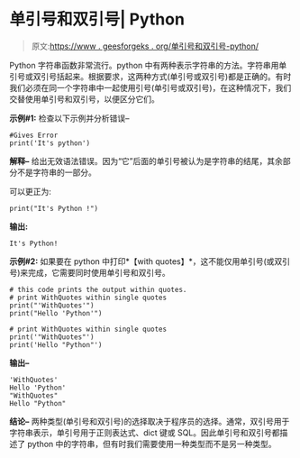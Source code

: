 # 单引号和双引号| Python

> 原文:[https://www . geesforgeks . org/单引号和双引号-python/](https://www.geeksforgeeks.org/single-and-double-quotes-python/)

Python 字符串函数非常流行。python 中有两种表示字符串的方法。字符串用单引号或双引号括起来。根据要求，这两种方式(单引号或双引号)都是正确的。有时我们必须在同一个字符串中一起使用引号(单引号或双引号)，在这种情况下，我们交替使用单引号和双引号，以便区分它们。

**示例#1:**
检查以下示例并分析错误–

```
#Gives Error
print('It's python')

```

**解释–**
给出无效语法错误。因为“它”后面的单引号被认为是字符串的结尾，其余部分不是字符串的一部分。

可以更正为:

```
print("It's Python !")
```

**输出:**

```
It's Python!

```

**示例#2:**
如果要在 python 中打印*【with quotes】*，这不能仅用单引号(或双引号)来完成，它需要同时使用单引号和双引号。

```
# this code prints the output within quotes.
# print WithQuotes within single quotes
print("'WithQuotes'")
print("Hello 'Python'")

# print WithQuotes within single quotes
print('"WithQuotes"')
print('Hello "Python"')
```

**输出–**

```
'WithQuotes'
Hello 'Python'
"WithQuotes"
Hello "Python"

```

**结论–**
两种类型(单引号和双引号)的选择取决于程序员的选择。通常，双引号用于字符串表示，单引号用于正则表达式、dict 键或 SQL。因此单引号和双引号都描述了 python 中的字符串，但有时我们需要使用一种类型而不是另一种类型。